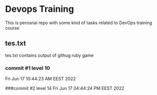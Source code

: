 # Devops Training
This is perosnal repo with some kind of tasks related to DevOps training course

## tes.txt
tes.txt contains output of githug ruby game

### commit #1 level 10
Fri Jun 17 10:44:23 AM EEST 2022

###commit #2 level 14
Fri Jun 17 04:44:24 PM EEST 2022
